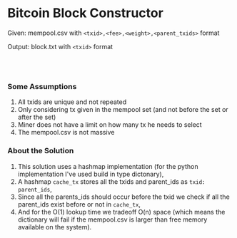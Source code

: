 # Bitcoin Block Constructor

Given: mempool.csv with `<txid>,<fee>,<weight>,<parent_txids>` format

Output: block.txt with `<txid>` format

<br>
<br>

### Some Assumptions

1. All txids are unique and not repeated
2. Only considering tx given in the mempool set (and not before the set or after the set)
3. Miner does not have a limit on how many tx he needs to select 
4. The mempool.csv is not massive

### About the Solution

1. This solution uses a hashmap implementation (for the python implementation I've used build in type dictonary),
2. A hashmap `cache_tx` stores all the txids and parent_ids as `txid: parent_ids`,
3. Since all the parents_ids should occur before the txid we check if all the parent_ids exist before or not in `cache_tx`,
4. And for the O(1) lookup time we tradeoff O(n) space (which means the dictionary will fail if the mempool.csv is larger than free memory available on the system).